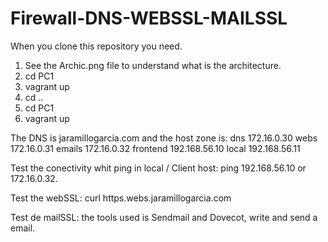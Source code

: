 # Firewall-DNS-WEBSSL-MAILSSL

When you clone this repository you need.
  1. See the Archic.png file to understand what is the architecture.
  2. cd PC1
  3. vagrant up
  4. cd ..
  5. cd PC1
  6. vagrant up
  
The DNS is jaramillogarcia.com and the host zone is:
  dns       172.16.0.30
  webs      172.16.0.31
  emails    172.16.0.32
  frontend  192.168.56.10
  local     192.168.56.11
  
Test the conectivity whit ping in local / Client host: ping 192.168.56.10 or 172.16.0.32.

Test the webSSL: curl https.webs.jaramillogarcia.com

Test de mailSSL: the tools used is Sendmail and Dovecot, write and send a email.
